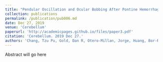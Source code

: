 ```yaml
---
title: "Pendular Oscillation and Ocular Bobbing After Pontine Hemorrhage"
collection: publications
permalink: /publication/pub006.md
date: Dec 27, 2019
venue: 'Cerebellum'
paperurl: 'http://academicpages.github.io/files/paper3.pdf'
citation: 'Cerebellum. 2019 Dec 27.'
authors: 'Chang, Tzu Pu, Gold, Dan R, Otero-Millan, Jorge, Huang, Bor-Ren, Zee, David S'
---
```

Abstract will go here

